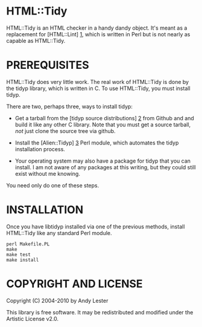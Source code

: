 HTML::Tidy
==========
HTML::Tidy is an HTML checker in a handy dandy object.  It's meant as
a replacement for [HTML::Lint] [1], which is written in Perl but is not
nearly as capable as HTML::Tidy.


PREREQUISITES
=============
HTML::Tidy does very little work.  The real work of HTML::Tidy is
done by the tidyp library, which is written in C.  To use HTML::Tidy,
you must install tidyp.

There are two, perhaps three, ways to install tidyp:

* Get a tarball from the [tidyp source distributions] [2] from
Github and and build it like any other C library.  Note that you
must get a source tarball, *not* just clone the source tree via
github.

* Install the [Alien::Tidyp] [3] Perl module, which automates the
tidyp installation process.

* Your operating system may also have a package for tidyp that you
can install.  I am not aware of any packages at this writing, but
they could still exist without me knowing.

You need only do one of these steps.


INSTALLATION
============
Once you have libtidyp installed via one of the previous methods,
install HTML::Tidy like any standard Perl module.

    perl Makefile.PL
    make
    make test
    make install


COPYRIGHT AND LICENSE
=====================
Copyright (C) 2004-2010 by Andy Lester

This library is free software.  It may be redistributed and modified
under the Artistic License v2.0.

  [1]: http://search.cpan.org/dist/HTML-Lint/       "HTML::Lint"
  [2]: http://github.com/petdance/tidyp/downloads   "tidyp source distributions"
  [3]: http://search.cpan.org/dist/Alien-Tidyp/     "Alien::Tidyp"
